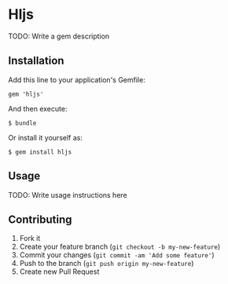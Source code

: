 # Hljs

TODO: Write a gem description

## Installation

Add this line to your application's Gemfile:

    gem 'hljs'

And then execute:

    $ bundle

Or install it yourself as:

    $ gem install hljs

## Usage

TODO: Write usage instructions here

## Contributing

1. Fork it
2. Create your feature branch (`git checkout -b my-new-feature`)
3. Commit your changes (`git commit -am 'Add some feature'`)
4. Push to the branch (`git push origin my-new-feature`)
5. Create new Pull Request
